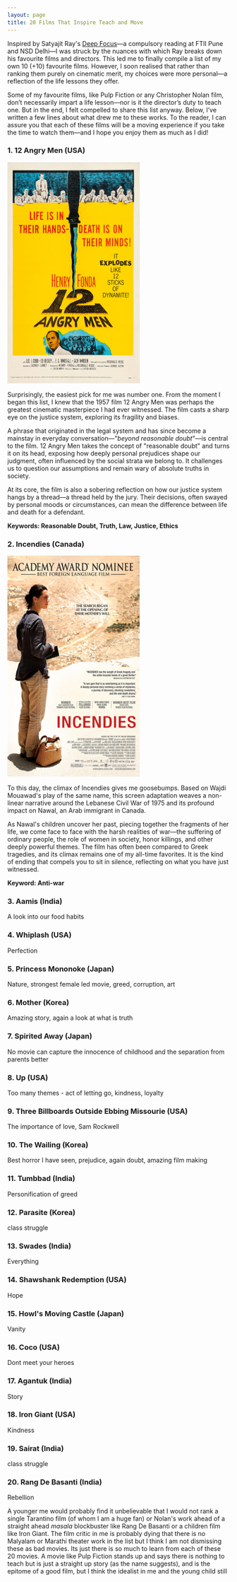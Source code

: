 ```yaml
---
layout: page
title: 20 Films That Inspire Teach and Move
---
```


Inspired by Satyajit Ray's [Deep Focus](https://www.goodreads.com/book/show/13385130-deep-focus)—a compulsory reading at FTII Pune and NSD Delhi—I was struck by the nuances with which Ray breaks down his favourite films and directors. This led me to finally compile a list of my own 10 (+10) favourite films. However, I soon realised that rather than ranking them purely on cinematic merit, my choices were more personal—a reflection of the life lessons they offer.

Some of my favourite films, like Pulp Fiction or any Christopher Nolan film, don’t necessarily impart a life lesson—nor is it the director’s duty to teach one. But in the end, I felt compelled to share this list anyway. Below, I’ve written a few lines about what drew me to these works. To the reader, I can assure you that each of these films will be a moving experience if you take the time to watch them—and I hope you enjoy them as much as I did!

### 1. 12 Angry Men (USA)

<img src="/images/12_Angry_Men.jpg" alt="12 Angry Men" width="300" height="500">

Surprisingly, the easiest pick for me was number one. From the moment I began this list, I knew that the 1957 film 12 Angry Men was perhaps the greatest cinematic masterpiece I had ever witnessed. The film casts a sharp eye on the justice system, exploring its fragility and biases.

A phrase that originated in the legal system and has since become a mainstay in everyday conversation—"*beyond reasonable doubt*"—is central to the film. 12 Angry Men takes the concept of "reasonable doubt" and turns it on its head, exposing how deeply personal prejudices shape our judgment, often influenced by the social strata we belong to. It challenges us to question our assumptions and remain wary of absolute truths in society.

At its core, the film is also a sobering reflection on how our justice system hangs by a thread—a thread held by the jury. Their decisions, often swayed by personal moods or circumstances, can mean the difference between life and death for a defendant.

**Keywords: Reasonable Doubt, Truth, Law, Justice, Ethics**

### 2. Incendies (Canada)

<img src="/images/Incendies.jpg" alt="Incendies" width="300" height="500">

To this day, the climax of Incendies gives me goosebumps. Based on Wajdi Mouawad's play of the same name, this screen adaptation weaves a non-linear narrative around the Lebanese Civil War of 1975 and its profound impact on Nawal, an Arab immigrant in Canada.

As Nawal's children uncover her past, piecing together the fragments of her life, we come face to face with the harsh realities of war—the suffering of ordinary people, the role of women in society, honor killings, and other deeply powerful themes. The film has often been compared to Greek tragedies, and its climax remains one of my all-time favorites. It is the kind of ending that compels you to sit in silence, reflecting on what you have just witnessed.

**Keyword: Anti-war**

### 3. Aamis (India)

A look into our food habits

### 4. Whiplash (USA)

Perfection

### 5. Princess Mononoke (Japan)

Nature, strongest female led movie, greed, corruption, art

### 6. Mother (Korea)

Amazing story, again a look at what is truth

### 7. Spirited Away (Japan)

No movie can capture the innocence of childhood and the separation from parents better

### 8. Up (USA)

Too many themes - act of letting go, kindness, loyalty

### 9. Three Billboards Outside Ebbing Missourie (USA)

The importance of love, Sam Rockwell

### 10. The Wailing (Korea)

Best horror I have seen, prejudice, again doubt, amazing film making

### 11. Tumbbad (India)

Personification of greed

### 12. Parasite (Korea)

class struggle

### 13. Swades (India)

Everything

### 14. Shawshank Redemption (USA)

Hope

### 15. Howl's Moving Castle (Japan)

Vanity

### 16. Coco (USA)

Dont meet your heroes

### 17. Agantuk (India)

Story

### 18. Iron Giant (USA)

Kindness

### 19. Sairat (India)

class struggle

### 20. Rang De Basanti (India)

Rebellion


A younger me would probably find it unbelievable that I would not rank a single Tarantino film (of whom I am a huge fan) or Nolan's work ahead of a straight ahead *masala* blockbuster like Rang De Basanti or a children film like Iron Giant. The film critic in me is probably dying that there is no Malyalam or Marathi theater work in the list but I think I am not dismissing these as bad movies. Its just there is so much to learn from each of these 20 movies. A movie like Pulp Fiction stands up and says there is nothing to teach but is just a straight up story (as the name suggests), and is the epitome of a good film, but I think the idealist in me and the young child still